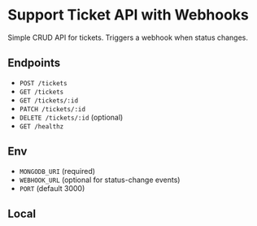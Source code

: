 # Support Ticket API with Webhooks

Simple CRUD API for tickets. Triggers a webhook when status changes.

## Endpoints
- `POST /tickets`
- `GET /tickets`
- `GET /tickets/:id`
- `PATCH /tickets/:id`
- `DELETE /tickets/:id` (optional)
- `GET /healthz`

## Env
- `MONGODB_URI` (required)
- `WEBHOOK_URL` (optional for status-change events)
- `PORT` (default 3000)

## Local
